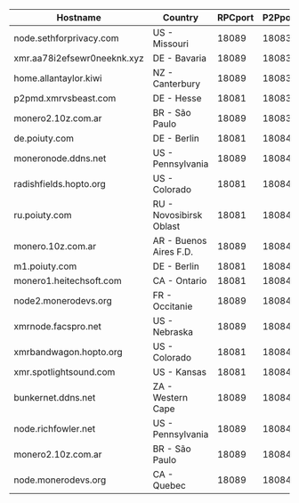 Hostname | Country | RPCport | P2Pport
--- | --- | --- | ---
node.sethforprivacy.com | US - Missouri | 18089 | 18083
xmr.aa78i2efsewr0neeknk.xyz | DE - Bavaria | 18089 | 18083
home.allantaylor.kiwi | NZ - Canterbury | 18089 | 18083
p2pmd.xmrvsbeast.com | DE - Hesse | 18081 | 18083
monero2.10z.com.ar | BR - São Paulo | 18089 | 18083
de.poiuty.com | DE - Berlin | 18081 | 18084
moneronode.ddns.net | US - Pennsylvania | 18089 | 18084
radishfields.hopto.org | US - Colorado | 18081 | 18084
ru.poiuty.com | RU - Novosibirsk Oblast | 18081 | 18084
monero.10z.com.ar | AR - Buenos Aires F.D. | 18089 | 18084
m1.poiuty.com | DE - Berlin | 18081 | 18084
monero1.heitechsoft.com | CA - Ontario | 18081 | 18084
node2.monerodevs.org | FR - Occitanie | 18089 | 18084
xmrnode.facspro.net | US - Nebraska | 18089 | 18084
xmrbandwagon.hopto.org | US - Colorado | 18081 | 18084
xmr.spotlightsound.com | US - Kansas | 18081 | 18084
bunkernet.ddns.net | ZA - Western Cape | 18089 | 18084
node.richfowler.net | US - Pennsylvania | 18089 | 18084
monero2.10z.com.ar | BR - São Paulo | 18089 | 18084
node.monerodevs.org | CA - Quebec | 18089 | 18084
